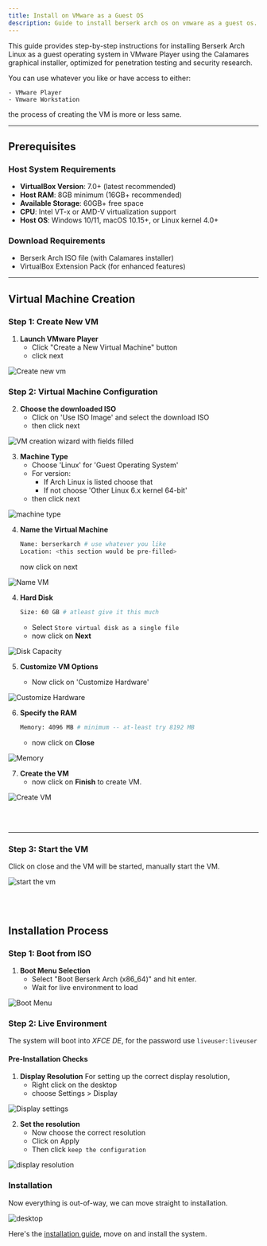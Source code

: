 ```yaml
---
title: Install on VMware as a Guest OS
description: Guide to install berserk arch os on vmware as a guest os.
---
```


This guide provides step-by-step instructions for installing Berserk Arch Linux as a guest operating system in VMware Player using the Calamares graphical installer, optimized for penetration testing and security research.

You can use whatever you like or have access to either:

    - VMware Player
    - Vmware Workstation

the process of creating the VM is more or less same.

---

## Prerequisites

### Host System Requirements
- **VirtualBox Version**: 7.0+ (latest recommended)
- **Host RAM**: 8GB minimum (16GB+ recommended)
- **Available Storage**: 60GB+ free space
- **CPU**: Intel VT-x or AMD-V virtualization support
- **Host OS**: Windows 10/11, macOS 10.15+, or Linux kernel 4.0+

### Download Requirements
- Berserk Arch ISO file (with Calamares installer)
- VirtualBox Extension Pack (for enhanced features)

---

## Virtual Machine Creation

### Step 1: Create New VM

1. **Launch VMware Player**
   - Click "Create a New Virtual Machine" button
   - click next

![Create new vm](../../../assets/install/vins1.png)

### Step 2: Virtual Machine Configuration

2. **Choose the downloaded ISO**
    - Click on 'Use ISO Image' and select the download ISO
    - then click next

![VM creation wizard with fields filled](../../../assets/install/vins2.png)

3. **Machine Type**
    - Choose 'Linux' for 'Guest Operating System'
    - For version:
        - If Arch Linux is listed choose that
        - If not choose 'Other Linux 6.x kernel 64-bit'
    - then click next

![machine type](../../../assets/install/vins3.png)

4. **Name the Virtual Machine**
    ```bash
    Name: berserkarch # use whatever you like
    Location: <this section would be pre-filled>
    ```

    now click on next

![Name VM](../../../assets/install/vins4.png)

4. **Hard Disk**

    ```bash
    Size: 60 GB # atleast give it this much
    ```
    - Select `Store virtual disk as a single file`
    - now click on **Next**

![Disk Capacity](../../../assets/install/vins5.png)


5. **Customize VM Options**

    - Now click on 'Customize Hardware'

![Customize Hardware](../../../assets/install/vins6.png)

6. **Specify the RAM**

    ```bash
    Memory: 4096 MB # minimum -- at-least try 8192 MB
    ```
    - now click on **Close**

![Memory](../../../assets/install/vins7.png)

7. **Create the VM**
    - now click on **Finish** to create VM.

![Create VM](../../../assets/install/vins8.png)

<br/>
<br/>

---

### Step 3: Start the VM

Click on close and the VM will be started, manually start the VM.

![start the vm](../../../assets/install/vins9.png)

<br/>
<br/>


## Installation Process

### Step 1: Boot from ISO

1. **Boot Menu Selection**
   - Select "Boot Berserk Arch (x86_64)" and hit enter.
   - Wait for live environment to load

![Boot Menu](../../../assets/install/vins10.png)

### Step 2: Live Environment

The system will boot into *XFCE DE*, for the password use `liveuser:liveuser`

#### Pre-Installation Checks
1. **Display Resolution**
    For setting up the correct display resolution,
    - Right click on the desktop
    - choose Settings > Display

![Display settings](../../../assets/install/resolution.png)

2. **Set the resolution**
    - Now choose the correct resolution
    - Click on Apply
    - Then click `keep the configuration`

![display resolution](../../../assets/install/setres.png)


### Installation

Now everything is out-of-way, we can move straight to installation.

![desktop](../../../assets/install/bootdesc.png)
    
Here's the [installation guide](/installation/installation/), move on and install the system.